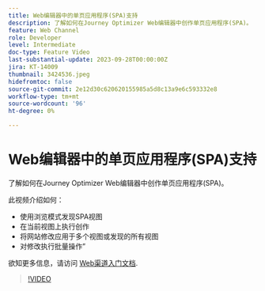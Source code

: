 ```yaml
---
title: Web编辑器中的单页应用程序(SPA)支持
description: 了解如何在Journey Optimizer Web编辑器中创作单页应用程序(SPA)。
feature: Web Channel
role: Developer
level: Intermediate
doc-type: Feature Video
last-substantial-update: 2023-09-28T00:00:00Z
jira: KT-14009
thumbnail: 3424536.jpeg
hidefromtoc: false
source-git-commit: 2e12d30c620620155985a5d8c13a9e6c593332e8
workflow-type: tm+mt
source-wordcount: '96'
ht-degree: 0%

---
```



# Web编辑器中的单页应用程序(SPA)支持

了解如何在Journey Optimizer Web编辑器中创作单页应用程序(SPA)。

此视频介绍如何：

* 使用浏览模式发现SPA视图
* 在当前视图上执行创作
* 将网站修改应用于多个视图或发现的所有视图
* 对修改执行批量操作”

欲知更多信息，请访问 [Web渠道入门文档](https://experienceleague.adobe.com/docs/journey-optimizer/using/web/get-started-web.html).

>[!VIDEO](https://video.tv.adobe.com/v/3424536/?learn=on)
